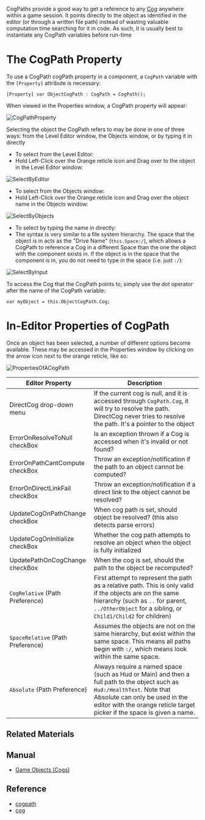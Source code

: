 CogPaths provide a good way to get a reference to any [Cog](https://github.com/ZilchEngine/ZilchDocs/blob/master/zero_editor_documentation/zeromanual/architecture/cogs.markdown) anywhere within a game session. It points directly to the object as identified in the editor (or through a written file path) instead of wasting valuable computation time searching for it in code.  As such, it is usually best to instantiate any CogPath variables before run-time

 # The CogPath Property

To use a CogPath cogPath property in a component, a `CogPath` variable with the `[Property]` attribute is necessary:

```
[Property] var ObjectCogPath : CogPath = CogPath();
```
When viewed in the Properties window, a CogPath property will appear:



![CogPathProperty](https://media.githubusercontent.com/media/zeroengineteam/ZeroFiles/master/doc_files/47288.png)


Selecting the object the CogPath refers to may be done in one of three ways: from the Level Editor window, the Objects window, or by typing it in directly
 - To select from the Level Editor:
  - Hold Left-Click over the Orange reticle icon and Drag over to the object in the Level Editor window:



![SelectByEditor](https://media.githubusercontent.com/media/zeroengineteam/ZeroFiles/master/doc_files/47290.gif)


 - To select from the Objects window:
  - Hold Left-Click over the Orange reticle icon and Drag over the object name in the Objects window:



![SelectByObjects](https://media.githubusercontent.com/media/zeroengineteam/ZeroFiles/master/doc_files/47292.gif)


 - To select by typing the name in directly:
  - The syntax is very similar to a file system hierarchy. The space that the object is in acts as the "Drive Name" (`this.Space:/`), which allows a CogPath to reference a Cog in a different Space than the one the object with the component exists in. If the object is in the space that the component is in, you do not need to type in the space (i.e. just `:/`):



![SelectByInput](https://media.githubusercontent.com/media/zeroengineteam/ZeroFiles/master/doc_files/47294.gif)


To access the Cog that the CogPath points to, simply use the dot operator after the name of the CogPath variable:

```
var myObject = this.ObjectCogPath.Cog;
```

 # In-Editor Properties of CogPath

Once an object has been selected, a number of different options become available. These may be accessed in the Properties window by clicking on the arrow icon next to the orange reticle, like so:



![PropertiesOfACogPath](https://media.githubusercontent.com/media/zeroengineteam/ZeroFiles/master/doc_files/47296.gif)



| Editor Property              | Description                                                           |
|------------------------------|-----------------------------------------------------------------------|
| DirectCog drop-down menu  | If the current cog is null, and it is accessed through `CogPath.Cog`, it will try to resolve the path. DirectCog never tries to resolve the path. It's a pointer to the object |
| ErrorOnResolveToNull checkBox | Is an exception thrown if a Cog is accessed when it's invalid or not found? |
| ErrorOnPathCantCompute checkBox       | Throw an exception/notification if the path to an object cannot be computed? |
| ErrorOnDirectLinkFail checkBox        | Throw an exception/notification if a direct link to the object cannot be resolved? |
| UpdateCogOnPathChange checkBox  | When cog path is set, should object be resolved? (this also detects parse errors) |
| UpdateCogOnInitialize checkBox        | Whether the cog path attempts to resolve an object when the object is fully initialized |
| UpdatePathOnCogChange checkBox  | When the cog is set, should the path to the object be recomputed? |
| `CogRelative` (Path Preference) | First attempt to represent the path as a relative path. This is only valid if the objects are on the same hierarchy (such as `..` for parent, `../OtherObject` for a sibling, or `Child1/Child2` for children) |
| `SpaceRelative` (Path Preference) | Assumes the objects are not on the same hierarchy, but exist within the same space. This means all paths begin with `:/`, which means look within the same space. |
| `Absolute` (Path Preference)   | Always require a named space (such as Hud or Main) and then a full path to the object such as `Hud:/HealthText`. Note that Absolute can only be used in the editor with the orange reticle target picker if the space is given a name. |

 ## Related Materials
 ## Manual
- [Game Objects (Cogs)](https://github.com/ZilchEngine/ZilchDocs/blob/master/zero_editor_documentation/zeromanual/architecture/cogs/gameobjectsconcept.markdown)

 ## Reference
- [cogpath](https://github.com/ZilchEngine/ZilchDocs/blob/master/code_reference/class_reference/cogpath.markdown)
- [cog](https://github.com/ZilchEngine/ZilchDocs/blob/master/code_reference/class_reference/cog.markdown)

 

 